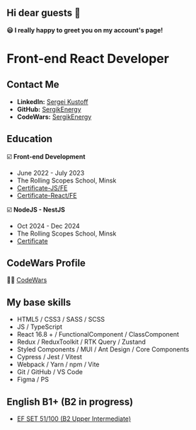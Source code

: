 ## Hi dear guests 👋

**😃 I really happy to greet you on my account's page!**

# Front-end React Developer

## Contact Me

- **LinkedIn:** [Sergei Kustoff](https://www.linkedin.com/in/sergei-kustoff)
- **GitHub:** [SergikEnergy](https://github.com/SergikEnergy)
- **CodeWars:** [SergikEnergy](https://www.codewars.com/users/SergikEnergy)

## Education

☑️ **Front-end Development**

- June 2022 - July 2023
- The Rolling Scopes School, Minsk
- [Certificate-JS/FE](https://drive.google.com/file/d/1IjAJzqc44DipnSk91xJvxjo2_eEkoJ1n/view?usp=drive_link)
- [Certificate-React/FE](https://drive.google.com/file/d/1jO6DCCbpuq86L73RznJAuI1V11gcsLBS/view?usp=drive_link)

☑️ **NodeJS - NestJS**

- Oct 2024 - Dec 2024
- The Rolling Scopes School, Minsk
- [Certificate](https://drive.google.com/file/d/1LEyz9eRuBs88vKYLIUsYKtFvLpJPq-ml/view?usp=drive_link)

## CodeWars Profile

👨‍🔬 [CodeWars](https://www.codewars.com/users/SergikEnergy/badges/large)

## My base skills

- HTML5 / CSS3 / SASS / SCSS
- JS / TypeScript
- React 16.8 + / FunctionalComponent / ClassComponent
- Redux / ReduxToolkit / RTK Query / Zustand
- Styled Components / MUI / Ant Design / Core Components
- Cypress / Jest / Vitest
- Webpack / Yarn / npm / Vite
- Git / GitHub / VS Code
- Figma / PS

## English B1+ (B2 in progress)

- [EF SET 51/100 (B2 Upper Intermediate)](https://cert.efset.org/epstiG)
